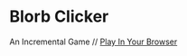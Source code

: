# Blorb Clicker

An Incremental Game // [Play In Your Browser](https://wauzmons.github.io/clicker/)
